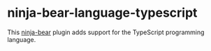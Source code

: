 # ninja-bear-language-typescript
This [ninja-bear](https://pypi.org/project/ninja-bear) plugin adds support for the TypeScript programming language.
